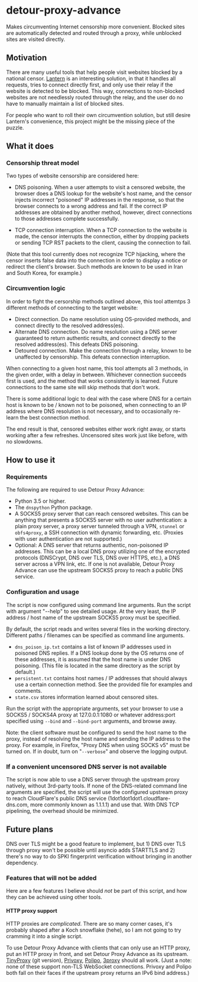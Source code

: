# detour-proxy-advance

Makes circumventing Internet censorship more convenient. Blocked sites are automatically detected and routed through a proxy, while unblocked sites are visited directly.

## Motivation

There are many useful tools that help people visit websites blocked by a national censor. [Lantern](https://getlantern.org/) is an interesting solution, in that it handles all requests, tries to connect directly first, and only use their relay if the website is detected to be blocked. This way, connections to non-blocked websites are not needlessly routed through the relay, and the user do no have to manually maintain a list of blocked sites.

For people who want to roll their own circumvention solution, but still desire Lantern's convenience, this project might be the missing piece of the puzzle.

## What it does

### Censorship threat model

Two types of website censorship are considered here:

- DNS poisoning. When a user attempts to visit a censored website, the browser does a DNS lookup for the website's host name, and the censor injects incorrect "poisoned" IP addresses in the response, so that the browser connects to a wrong address and fail. If the correct IP addresses are obtained by another method, however, direct connections to those addresses complete successfully.

- TCP connection interruption. When a TCP connection to the website is made, the censor interrupts the connection, either by dropping packets or sending TCP RST packets to the client, causing the connection to fail.

(Note that this tool currently does not recognize TCP hijacking, where the censor inserts false data into the connection in order to display a notice or redirect the client's browser. Such methods are known to be used in Iran and South Korea, for example.)

### Circumvention logic

In order to fight the cersorship methods outlined above, this tool attemtps 3 different methods of connecting to the target website:

- Direct connection. Do name resolution using OS-provided methods, and connect directly to the resolved address(es).
- Alternate DNS connection. Do name resolution using a DNS server guaranteed to return authentic results, and connect directly to the resolved address(es). This defeats DNS poisoning.
- Detoured connection. Make the connection through a relay, known to be unaffected by censorship. This defeats connection interruption.

When connecting to a given host name, this tool attempts all 3 methods, in the given order, with a delay in between. Whichever connection succeeds first is used, and the method that works consistently is learned. Future connections to the same site will skip methods that don't work.

There is some additional logic to deal with the case where DNS for a certain host is known to be / known not to be poisoned, when connecting to an IP address where DNS resolution is not necessary, and to occasionally re-learn the best connection method.

The end result is that, censored websites either work right away, or starts working after a few refreshes. Uncensored sites work just like before, with no slowdowns.

## How to use it

### Requirements

The following are required to use Detour Proxy Advance:

- Python 3.5 or higher.
- The `dnspython` Python package.
- A SOCKS5 proxy server that can reach censored websites. This can be anything that presents a SOCKS5 server with no user authentication: a plain proxy server, a proxy server tunneled through a VPN, `stunnel` or `obfs4proxy`, a SSH connection with dynamic forwarding, etc. (Proxies with user authentication are not supported.)
- Optional: A DNS server that returns authentic, non-poisoned IP addresses. This can be a local DNS proxy utilizing one of the encrypted protocols (DNSCrypt, DNS over TLS, DNS over HTTPS, etc.), a DNS server across a VPN link, etc. If one is not available, Detour Proxy Advance can use the upstream SOCKS5 proxy to reach a public DNS service.

### Configuration and usage

The script is now configured using command line arguments. Run the script with argument "--help" to see detailed usage. At the very least, the IP address / host name of the upstream SOCKS5 proxy must be specified.

By default, the script reads and writes several files in the working directory. Different paths / filenames can be specified as command line arguments.

- `dns_poison_ip.txt` contains a list of known IP addresses used in poisoned DNS replies. If a DNS lookup done by the OS returns one of these addresses, it is assumed that the host name is under DNS poisoning. (This file is located in the same directory as the script by default.)
- `persistent.txt` contains host names / IP addresses that should always use a certain connection method. See the provided file for examples and comments.
- `state.csv` stores information learned about censored sites.

Run the script with the appropriate arguments, set your browser to use a SOCKS5 / SOCKS4A proxy at 127.0.0.1:1080 or whatever address:port specified using `--bind` and `--bind-port` arguments, and browse away.

Note: the client software must be configured to send the host name to the proxy, instead of resolving the host name and sending the IP address to the proxy. For example, in Firefox, "Proxy DNS when using SOCKS v5" must be turned on. If in doubt, turn on "`--verbose`" and observe the logging output.

### If a convenient uncensored DNS server is not available

The script is now able to use a DNS server through the upstream proxy natively, without 3rd-party tools. If none of the DNS-related command line arguments are specified, the script will use the configured upstream proxy to reach CloudFlare's public DNS service (1dot1dot1dot1.cloudflare-dns.com, more commonly known as 1.1.1.1) and use that. With DNS TCP pipelining, the overhead should be minimized.

## Future plans

DNS over TLS might be a good feature to implement, but 1) DNS over TLS through proxy won't be possible until asyncio adds STARTTLS and 2) there's no way to do SPKI fingerprint verification without bringing in another dependency.

### Features that will not be added

Here are a few features I believe should *not* be part of this script, and how they can be achieved using other tools.

#### HTTP proxy support

HTTP proxies are *complicated*. There are so many corner cases, it's probably shaped after a Koch snowflake (hehe), so I am not going to try cramming it into a single script.

To use Detour Proxy Advance with clients that can only use an HTTP proxy, put an HTTP proxy in front, and set Detour Proxy Advance as its upstream. [TinyProxy](https://tinyproxy.github.io/) (git version), [Privoxy](https://www.privoxy.org/), [Polipo](https://www.irif.fr/~jch/software/polipo/), [3proxy](https://3proxy.ru/) should all work. (Just a note: none of these support non-TLS WebSocket connections. Privoxy and Polipo both fall on their faces if the upstream proxy returns an IPv6 bind address.)
